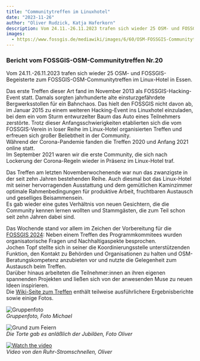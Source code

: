 ```yaml
---
title: "Communitytreffen im Linuxhotel"
date: "2023-11-26"
author: "Oliver Rudzick, Katja Haferkorn"
description: Vom 24.11.-26.11.2023 trafen sich wieder 25 OSM- und FOSSGIS-Begeisterte im Linux-Hotel in Essen. .
images:
  - https://www.fossgis.de/mediawiki/images/6/60/OSM-FOSSGIS-Communitytreffen_20_Gruppenfoto_20231125_130603._kl.jpg
---
```


### Bericht vom FOSSGIS-OSM-Communitytreffen Nr.20

Vom 24.11.-26.11.2023 trafen sich wieder 25 OSM- und FOSSGIS-Begeisterte zum FOSSGIS-OSM-Communitytreffen im Linux-Hotel in Essen. 

Das erste Treffen dieser Art fand im November 2013 als FOSSGIS-Hacking-Event statt. Damals sorgten jahrhunderte alte einsturzgefährdete Bergwerksstollen für ein Bahnchaos. Das hielt den FOSSGIS nicht davon ab, im Januar 2015 zu einem weiteren Hacking-Event ins Linuxhotel einzuladen, bei dem ein vom Sturm entwurzelter Baum das Auto eines Teilnehmers zerstörte. Trotz dieser Anfangsschwierigkeiten etablierten sich die vom FOSSGIS-Verein in loser Reihe im Linux-Hotel organisierten Treffen und erfreuen sich großer Beliebtheit in der Community.   
Während der Corona-Pandemie fanden die Treffen 2020 und Anfang 2021 online statt.   
Im September 2021 waren wir die erste Community, die sich nach Lockerung der Corona-Regeln wieder in Präsenz im Linux-Hotel traf.   

Das Treffen am letzten Novemberwochenende war nun das zwanzigste in der seit zehn Jahren bestehenden Reihe. Auch diesmal bot das Linux-Hotel mit seiner hervorragenden Ausstattung und dem gemütlichen Kaminzimmer optimale Rahmenbedingungen für produktive Arbeit, fruchtbaren Austausch und geselliges Beisammensein.   
Es gab wieder eine gutes Verhältnis von neuen Gesichtern, die die Community kennen lernen wollten und Stammgästen, die zum Teil schon seit zehn Jahren dabei sind. 
 
Das Wochende stand vor allem im Zeichen der Vorbereitung für die [FOSSGIS 2024](https://fossgis-konferenz.de/2024/): Neben einem Treffen des Programmkommitees wurden organisatorische Fragen und Nachhaltigaspekte besprochen.   
Jochen Topf stellte sich in seiner die Koordinierungsstelle unterstützenden Funktion, den Kontakt zu Behörden und Organisationen zu halten und OSM-Beratungskompetenz anzubieten vor und nutzte die Gelegenheit zum Austausch beim Treffen.   
Darüber hinaus arbeiteten die Teilnehmer:innen an ihren eigenen spannenden Projekten und ließen sich von der anwesenden Muse zu neuen Ideen inspirieren.   
Die [Wiki-Seite zum Treffen](https://www.fossgis.de/wiki/FOSSGIS_OSM_Communitytreffen_2023_Nummer_20) enthält teilweise ausführlichere Ergebnisberichte sowie einige Fotos.

![Gruppenfoto](https://www.fossgis.de/mediawiki/images/6/60/OSM-FOSSGIS-Communitytreffen_20_Gruppenfoto_20231125_130603._kl.jpg)  
*Gruppenfoto, Foto Michael*  

![Grund zum Feiern](https://www.fossgis.de/mediawiki/images/7/78/20231125_132220.jpg)  
*Die Torte gab es anläßlich der Jubiläen, Foto Oliver*   

[![Watch the video](/news/images/2023-11-26_Video_Ruhr-Stromschnellen.png)](https://photos.google.com/share/AF1QipPSIKiQGFnucA-gWLKdackEgy_WLYVcIGAHQ3lTrvnhW_z95HhSmj5ODk2sjf4KcQ/photo/AF1QipMXjFyEOOcfkU3S01Ncf6lMErrUYTaeUksr_G_N?key=N3BWaGFPdWFNTjdwX0IzbHpOeVZkZnF0Mi1Zbmt3)   
*Video von den Ruhr-Stromschnellen, Oliver*
